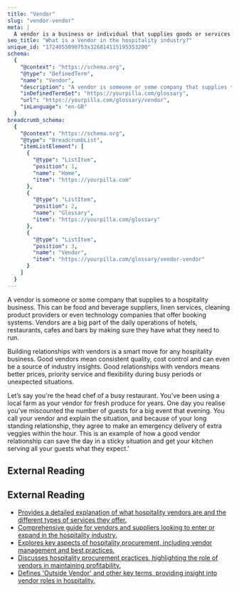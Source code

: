 ```yaml
---
title: "Vendor"
slug: "vendor-vendor"
meta: |
  A vendor is a business or individual that supplies goods or services to hotels, restaurants, cafes, or bars, ensuring smooth operations and quality offerings.
seo_title: "What is a Vendor in the hospitality industry?"
unique_id: "1724055090753x326814115195353200"
schema:
  {
    "@context": "https://schema.org",
    "@type": "DefinedTerm",
    "name": "Vendor",
    "description": "A vendor is someone or some company that supplies to a hospitality business, including food and beverage suppliers, linen services, cleaning product providers, and technology companies offering booking systems.",
    "inDefinedTermSet": "https://yourpilla.com/glossary",
    "url": "https://yourpilla.com/glossary/vendor",
    "inLanguage": "en-GB"
  }
breadcrumb_schema:
  {
    "@context": "https://schema.org",
    "@type": "BreadcrumbList",
    "itemListElement": [
      {
        "@type": "ListItem",
        "position": 1,
        "name": "Home",
        "item": "https://yourpilla.com"
      },
      {
        "@type": "ListItem",
        "position": 2,
        "name": "Glossary",
        "item": "https://yourpilla.com/glossary"
      },
      {
        "@type": "ListItem",
        "position": 3,
        "name": "Vendor",
        "item": "https://yourpilla.com/glossary/vendor-vendor"
      }
    ]
  }
---
```


A vendor is someone or some company that supplies to a hospitality business. This can be food and beverage suppliers, linen services, cleaning product providers or even technology companies that offer booking systems. Vendors are a big part of the daily operations of hotels, restaurants, cafes and bars by making sure they have what they need to run.

Building relationships with vendors is a smart move for any hospitality business. Good vendors mean consistent quality, cost control and can even be a source of industry insights. Good relationships with vendors means better prices, priority service and flexibility during busy periods or unexpected situations.

Let’s say you're the head chef of a busy restaurant. You've been using a local farm as your vendor for fresh produce for years. One day you realise you've miscounted the number of guests for a big event that evening. You call your vendor and explain the situation, and because of your long standing relationship, they agree to make an emergency delivery of extra veggies within the hour. This is an example of how a good vendor relationship can save the day in a sticky situation and get your kitchen serving all your guests what they expect.'

## External Reading



## External Reading

*   [Provides a detailed explanation of what hospitality vendors are and the different types of services they offer.](https://lureagency.com/hospitality-vendors-want-more-clients-heres-what-to-know/#:~:text=Hospitality%20vendors%20are%20companies%20who,companies%20and%20hospitality%20marketing%20agencies.)
*   [Comprehensive guide for vendors and suppliers looking to enter or expand in the hospitality industry.](https://www.biscred.com/guides/hospitality)
*   [Explores key aspects of hospitality procurement, including vendor management and best practices.](https://www.netsuite.com/portal/resource/articles/accounting/hospitality-procurement.shtml)
*   [Discusses hospitality procurement practices, highlighting the role of vendors in maintaining profitability.](https://www.order.co/blog/procurement/hospitality-procurement/)
*   [Defines 'Outside Vendor' and other key terms, providing insight into vendor roles in hospitality.](https://www.socialtables.com/blog/hospitality/hotel-terms-dictionary/)